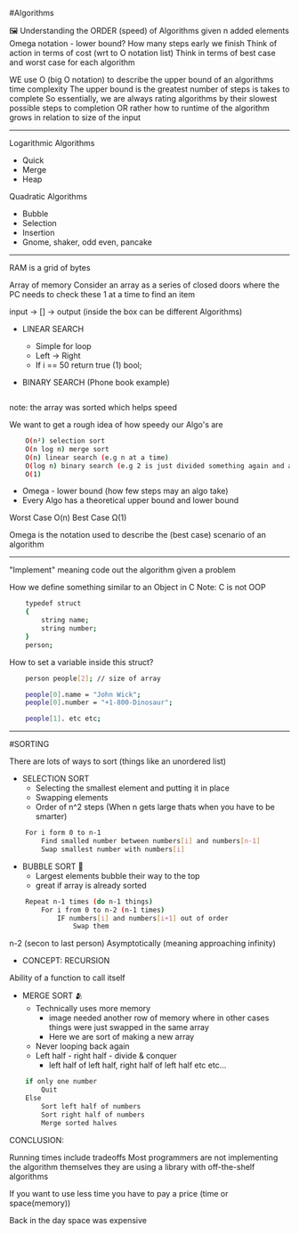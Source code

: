 #Algorithms

🖼 Understanding the ORDER (speed) of Algorithms given n added elements
Omega notation - lower bound? How many steps early we finish
Think of action in terms of cost (wrt to O notation list)
Think in terms of best case and worst case for each algorithm

WE use O (big O notation) to describe the upper bound of an algorithms time complexity
The upper bound is the greatest number of steps is takes to complete
So essentially, we are always rating algorithms by their slowest possible steps to completion
OR rather how to runtime of the algorithm grows in relation to size of the input

---

Logarithmic Algorithms

- Quick
- Merge
- Heap

Quadratic Algorithms

- Bubble
- Selection
- Insertion
- Gnome, shaker, odd even, pancake

---

RAM is a grid of bytes

Array of memory
Consider an array as a series of closed doors where the PC needs to check these 1 at a time to find an item

input → [] → output (inside the box can be different Algorithms)

- LINEAR SEARCH

  - Simple for loop
  - Left → Right
  - If i == 50 return true (1) bool;

- BINARY SEARCH (Phone book example)

```bash

```

note: the array was sorted which helps speed

We want to get a rough idea of how speedy our Algo's are

```bash
    O(n²) selection sort
    O(n log n) merge sort
    O(n) linear search (e.g n at a time)
    O(log n) binary search (e.g 2 is just divided something again and again)
    O(1)
```

- Omega - lower bound (how few steps may an algo take)
- Every Algo has a theoretical upper bound and lower bound

Worst Case O(n)
Best Case Ω(1)

Omega is the notation used to describe the (best case) scenario of an algorithm

---

"Implement" meaning code out the algorithm given a problem

How we define something similar to an Object in C
Note: C is not OOP

```bash
    typedef struct
    {
        string name;
        string number;
    }
    person;
```

How to set a variable inside this struct?

```bash
    person people[2]; // size of array

    people[0].name = "John Wick";
    people[0].number = "+1-800-Dinosaur";

    people[1]. etc etc;
```

---

#SORTING

There are lots of ways to sort (things like an unordered list)

- SELECTION SORT
  - Selecting the smallest element and putting it in place
  - Swapping elements
  - Order of n^2 steps (When n gets large thats when you have to be smarter)

```bash
    For i form 0 to n-1
        Find smalled number between numbers[i] and numbers[n-1]
        Swap smallest number with numbers[i]
```

- BUBBLE SORT 🛁
  - Largest elements bubble their way to the top
  - great if array is already sorted

```bash
    Repeat n-1 times (do n-1 things)
        For i from 0 to n-2 (n-1 times)
            IF numbers[i] and numbers[i+1] out of order
                Swap them
```

n-2 (secon to last person)
Asymptotically (meaning approaching infinity)

- CONCEPT: RECURSION

Ability of a function to call itself

- MERGE SORT 🫂
  - Technically uses more memory
    - image needed another row of memory where in other cases things were just swapped in the same array
    - Here we are sort of making a new array
  - Never looping back again
  - Left half - right half - divide & conquer
    - left half of left half, right half of left half etc etc...

```bash
    if only one number
        Quit
    Else
        Sort left half of numbers
        Sort right half of numbers
        Merge sorted halves

```

CONCLUSION:

Running times include tradeoffs
Most programmers are not implementing the algorithm themselves they are using a library with off-the-shelf algorithms

If you want to use less time you have to pay a price (time or space(memory))

Back in the day space was expensive
